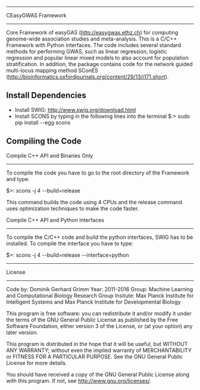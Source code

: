 *********************
CEasyGWAS Framework
*********************

Core Framework of easyGAS (http://easygwas.ethz.ch) for computing genome-wide association studies and meta-analysis. This is a C/C++ Framework with Python interfaces. The code includes several standard methods for performing GWAS, such as linear regression, logistic regression and popular linear mixed models to also account for population stratification. In addition, the package contains code for the network guided multi-locus mapping method SConES (http://bioinformatics.oxfordjournals.org/content/29/13/i171.short).


Install Dependencies
------------------------

- Install SWIG: http://www.swig.org/download.html
- Install SCONS by typing in the following lines into the terminal
  $:> sudo pip install --egg scons



Compiling the Code
----------------------

Compile C++ API and Binaries Only
*********************************

To compile the code you have to go to the root directory of the Framework and type:

$>: scons -j 4 --build=release

This command builds the code using 4 CPUs and the release command uses optimization techniques to make the code faster.


Compile C++ API and Python Interfaces
**************************************

To compile the C/C++ code and build the python interfaces, SWIG has to be installed. To compile the interface you have to type:

$>: scons -j 4 --build=release --interface=python


*******
License
*******

Code by: Dominik Gerhard Grimm
Year: 2011-2016
Group: Machine Learning and Computational Biology Research Group
Insitute: Max Planck Institute for Intelligent Systems and Max Planck Institute for Developmental Biology

This program is free software: you can redistribute it and/or modify
it under the terms of the GNU General Public License as published by
the Free Software Foundation, either version 3 of the License, or
(at your option) any later version.

This program is distributed in the hope that it will be useful,
but WITHOUT ANY WARRANTY; without even the implied warranty of
MERCHANTABILITY or FITNESS FOR A PARTICULAR PURPOSE.  See the
GNU General Public License for more details.

You should have received a copy of the GNU General Public License
along with this program.  If not, see <http://www.gnu.org/licenses/>.

